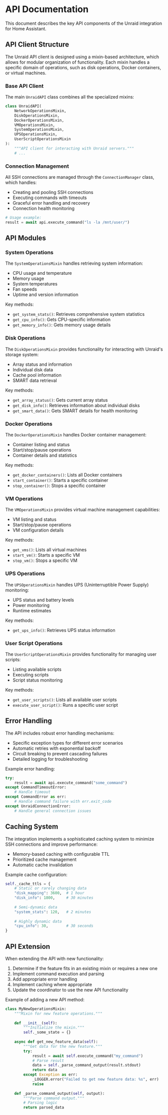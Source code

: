 # API Documentation

This document describes the key API components of the Unraid integration for Home Assistant.

## API Client Structure

The Unraid API client is designed using a mixin-based architecture, which allows for modular organization of functionality. Each mixin handles a specific domain of operations, such as disk operations, Docker containers, or virtual machines.

### Base API Client

The main `UnraidAPI` class combines all the specialized mixins:

```python
class UnraidAPI(
    NetworkOperationsMixin,
    DiskOperationsMixin,
    DockerOperationsMixin,
    VMOperationsMixin,
    SystemOperationsMixin,
    UPSOperationsMixin,
    UserScriptOperationsMixin
):
    """API client for interacting with Unraid servers."""
    # ...
```

### Connection Management

All SSH connections are managed through the `ConnectionManager` class, which handles:

- Creating and pooling SSH connections
- Executing commands with timeouts
- Graceful error handling and recovery
- Connection health monitoring

```python
# Usage example:
result = await api.execute_command("ls -la /mnt/user/")
```

## API Modules

### System Operations

The `SystemOperationsMixin` handles retrieving system information:

- CPU usage and temperature
- Memory usage
- System temperatures
- Fan speeds
- Uptime and version information

Key methods:
- `get_system_stats()`: Retrieves comprehensive system statistics
- `get_cpu_info()`: Gets CPU-specific information
- `get_memory_info()`: Gets memory usage details

### Disk Operations

The `DiskOperationsMixin` provides functionality for interacting with Unraid's storage system:

- Array status and information
- Individual disk data
- Cache pool information
- SMART data retrieval

Key methods:
- `get_array_status()`: Gets current array status
- `get_disk_info()`: Retrieves information about individual disks
- `get_smart_data()`: Gets SMART details for health monitoring

### Docker Operations

The `DockerOperationsMixin` handles Docker container management:

- Container listing and status
- Start/stop/pause operations
- Container details and statistics

Key methods:
- `get_docker_containers()`: Lists all Docker containers
- `start_container()`: Starts a specific container
- `stop_container()`: Stops a specific container

### VM Operations

The `VMOperationsMixin` provides virtual machine management capabilities:

- VM listing and status
- Start/stop/pause operations
- VM configuration details

Key methods:
- `get_vms()`: Lists all virtual machines
- `start_vm()`: Starts a specific VM
- `stop_vm()`: Stops a specific VM

### UPS Operations

The `UPSOperationsMixin` handles UPS (Uninterruptible Power Supply) monitoring:

- UPS status and battery levels
- Power monitoring
- Runtime estimates

Key methods:
- `get_ups_info()`: Retrieves UPS status information

### User Script Operations

The `UserScriptOperationsMixin` provides functionality for managing user scripts:

- Listing available scripts
- Executing scripts
- Script status monitoring

Key methods:
- `get_user_scripts()`: Lists all available user scripts
- `execute_user_script()`: Runs a specific user script

## Error Handling

The API includes robust error handling mechanisms:

- Specific exception types for different error scenarios
- Automatic retries with exponential backoff
- Circuit breaking to prevent cascading failures
- Detailed logging for troubleshooting

Example error handling:

```python
try:
    result = await api.execute_command("some_command")
except CommandTimeoutError:
    # Handle timeout
except CommandError as err:
    # Handle command failure with err.exit_code
except UnraidConnectionError:
    # Handle general connection issues
```

## Caching System

The integration implements a sophisticated caching system to minimize SSH connections and improve performance:

- Memory-based caching with configurable TTL
- Prioritized cache management
- Automatic cache invalidation

Example cache configuration:

```python
self._cache_ttls = {
    # Static or rarely changing data
    "disk_mapping": 3600,  # 1 hour
    "disk_info": 1800,     # 30 minutes
    
    # Semi-dynamic data
    "system_stats": 120,   # 2 minutes
    
    # Highly dynamic data
    "cpu_info": 30,        # 30 seconds
}
```

## API Extension

When extending the API with new functionality:

1. Determine if the feature fits in an existing mixin or requires a new one
2. Implement command execution and parsing
3. Add appropriate error handling
4. Implement caching where appropriate
5. Update the coordinator to use the new API functionality

Example of adding a new API method:

```python
class MyNewOperationsMixin:
    """Mixin for new feature operations."""
    
    def __init__(self):
        """Initialize the mixin."""
        self._some_state = {}
    
    async def get_new_feature_data(self):
        """Get data for the new feature."""
        try:
            result = await self.execute_command("my_command")
            # Parse result
            data = self._parse_command_output(result.stdout)
            return data
        except Exception as err:
            _LOGGER.error("Failed to get new feature data: %s", err)
            raise
            
    def _parse_command_output(self, output):
        """Parse command output."""
        # Parsing logic
        return parsed_data
``` 